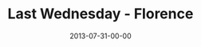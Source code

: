 ---
layout: message
category: message
series: "God Is ____"
title: "Last Wednesday - Florence"
date: 2013-07-31-00-00
message_id: 803
audio: "http://s3.amazonaws.com/crossroads-media/messages/audio/073113-flo-lw.mp3"
audio-duration: "27:29"
description: "Terry talks about how God is a visionary."
video: "http://s3.amazonaws.com/crossroads-media/messages/video/073113-flo-lw.mp4"
video-duration: "27:33"
video-image: "http://s3.amazonaws.com/crossroads-media/images/073113-flo-lw_still.jpg"
explicit: false
---